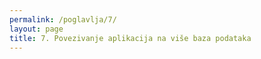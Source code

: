 ```yaml
---
permalink: /poglavlja/7/
layout: page
title: 7. Povezivanje aplikacija na više baza podataka
---
```

